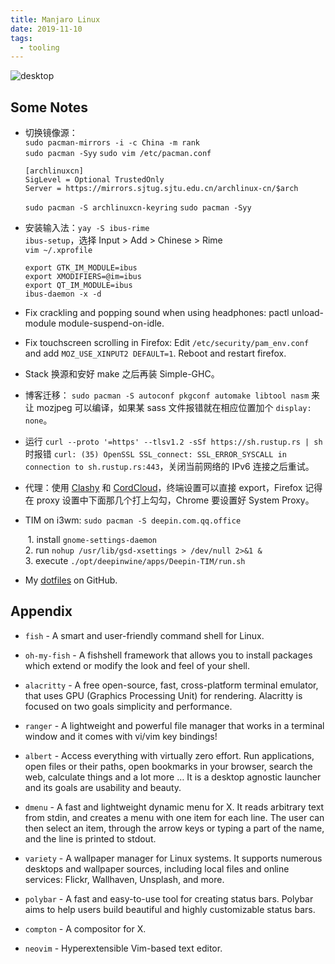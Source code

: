 ```yaml
---
title: Manjaro Linux
date: 2019-11-10
tags:
  - tooling
---
```


![desktop](../images/manjaro-i3/desktop.jpeg)

## Some Notes

- 切换镜像源：  
  `sudo pacman-mirrors -i -c China -m rank`   
  `sudo pacman -Syy` `sudo vim /etc/pacman.conf`
  ```
  [archlinuxcn]
  SigLevel = Optional TrustedOnly
  Server = https://mirrors.sjtug.sjtu.edu.cn/archlinux-cn/$arch
  ```
  `sudo pacman -S archlinuxcn-keyring` `sudo pacman -Syy`
- 安装输入法：`yay -S ibus-rime`  
  `ibus-setup`，选择 Input > Add > Chinese > Rime  
  `vim ~/.xprofile`
  ```
  export GTK_IM_MODULE=ibus
  export XMODIFIERS=@im=ibus
  export QT_IM_MODULE=ibus
  ibus-daemon -x -d
  ```

- Fix crackling and popping sound when using headphones: pactl unload-module module-suspend-on-idle.
- Fix touchscreen scrolling in Firefox: Edit `/etc/security/pam_env.conf` and add `MOZ_USE_XINPUT2 DEFAULT=1`. Reboot and restart firefox.
- Stack 换源和安好 make 之后再装 Simple-GHC。
- 博客迁移： `sudo pacman -S autoconf pkgconf automake libtool nasm` 来让 mozjpeg 可以编译，如果某 sass 文件报错就在相应位置加个 `display: none`。
- 运行 `curl --proto '=https' --tlsv1.2 -sSf https://sh.rustup.rs | sh` 时报错 `curl: (35) OpenSSL SSL_connect: SSL_ERROR_SYSCALL in connection to sh.rustup.rs:443`，关闭当前网络的 IPv6 连接之后重试。
- 代理：使用 [Clashy](https://github.com/SpongeNobody/Clashy) 和 [CordCloud](https://www.cordcloud.site/)，终端设置可以直接 export，Firefox 记得在 proxy 设置中下面那几个打上勾勾，Chrome 要设置好 System Proxy。
- TIM on i3wm: `sudo pacman -S deepin.com.qq.office`

  ​ 1. install `gnome-settings-daemon`  
  ​ 2. run `nohup /usr/lib/gsd-xsettings > /dev/null 2>&1 &`  
  ​ 3. execute `./opt/deepinwine/apps/Deepin-TIM/run.sh`

- My [dotfiles](https://github.com/raptazure/dotfiles) on GitHub.
  
## Appendix

- `fish` - A smart and user-friendly command shell for Linux.

- `oh-my-fish` - A fishshell framework that allows you to install packages which extend or modify the look and feel of your shell.

- `alacritty` - A free open-source, fast, cross-platform terminal emulator, that uses GPU (Graphics Processing Unit) for rendering. Alacritty is focused on two goals simplicity and performance.

- `ranger` - A lightweight and powerful file manager that works in a terminal window and it comes with vi/vim key bindings!

- `albert` - Access everything with virtually zero effort. Run applications, open files or their paths, open bookmarks in your browser, search the web, calculate things and a lot more … It is a desktop agnostic launcher and its goals are usability and beauty.

- `dmenu` - A fast and lightweight dynamic menu for X. It reads arbitrary text from stdin, and creates a menu with one item for each line. The user can then select an item, through the arrow keys or typing a part of the name, and the line is printed to stdout.

- `variety` - A wallpaper manager for Linux systems. It supports numerous desktops and wallpaper sources, including local files and online services: Flickr, Wallhaven, Unsplash, and more.

- `polybar` - A fast and easy-to-use tool for creating status bars. Polybar aims to help users build beautiful and highly customizable status bars.

- `compton` - A compositor for X.

- `neovim` - Hyperextensible Vim-based text editor.
